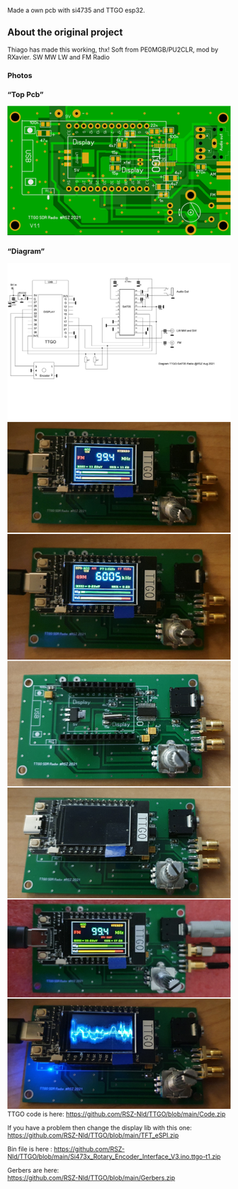 Made a own pcb with si4735 and TTGO esp32.
## About the original project
Thiago has made this working, thx!
Soft from PE0MGB/PU2CLR, mod by RXavier.
SW MW LW and FM Radio 
### Photos
### “Top Pcb”
![Photo 1]( https://github.com/Vwbeetle2/TTGO/blob/main/Pcb.JPG)
### “Diagram”
![Photo 0]( https://github.com/RSZ-Nld/TTGO/blob/main/Diagram.JPG)
![Photo 2]( https://github.com/Vwbeetle2/TTGO/blob/main/1.jpg)
![Photo 3]( https://github.com/Vwbeetle2/TTGO/blob/main/2.jpg)
![Photo 4]( https://github.com/Vwbeetle2/TTGO/blob/main/3.jpg)
![Photo 5]( https://github.com/Vwbeetle2/TTGO/blob/main/4.jpg)
![Photo 6]( https://github.com/Vwbeetle2/TTGO/blob/main/5.jpg)
![Photo 7]( https://github.com/Vwbeetle2/TTGO/blob/main/6.jpg)
TTGO code is here: https://github.com/RSZ-Nld/TTGO/blob/main/Code.zip

If you have a problem then change the display lib with this one: https://github.com/RSZ-Nld/TTGO/blob/main/TFT_eSPI.zip

Bin file is here : https://github.com/RSZ-Nld/TTGO/blob/main/Si473x_Rotary_Encoder_Interface_V3.ino.ttgo-t1.zip


Gerbers are here:  
https://github.com/RSZ-Nld/TTGO/blob/main/Gerbers.zip
